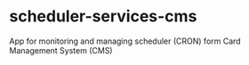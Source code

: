 # scheduler-services-cms
 App for monitoring and managing scheduler (CRON) form Card Management System (CMS)
